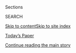 <div id="app">

<div>

<div class="NYTAppHideMasthead css-1r6wvpq e1suatyy0">

<div class="section css-ui9rw0 e1suatyy2">

<div class="css-eph4ug er09x8g0">

<div class="css-6n7j50">

</div>

<span class="css-1dv1kvn">Sections</span>

<div class="css-10488qs">

<span class="css-1dv1kvn">SEARCH</span>

</div>

[Skip to content](#site-content)[Skip to site
index](#site-index)

</div>

<div class="css-10698na e1huz5gh0">

</div>

</div>

<div id="masthead-bar-one" class="section hasLinks css-15hmgas e1csuq9d3">

<div class="css-uqyvli e1csuq9d0">

</div>

<div class="css-1uqjmks e1csuq9d1">

</div>

<div class="css-9e9ivx">

[](https://myaccount.nytimes.com/auth/login?response_type=cookie&client_id=vi)

</div>

<div class="css-1bvtpon e1csuq9d2">

[Today’s Paper](https://www.nytimes.com/section/todayspaper)

</div>

</div>

</div>

</div>

<div data-aria-hidden="false">

<div id="site-content" data-role="main">

<div id="top-wrapper" class="css-15p45cc eaca97t0" type="top">

<div id="top-slug" class="css-19x0jxb eaca97t1" hidden="">

Advertisement

</div>

[Continue reading the main
story](#after-top)

<div class="ad top-wrapper" style="text-align:center;height:100%;display:block;min-height:90px">

<div id="top" class="place-ad" data-position="top" data-size-key="top">

</div>

</div>

<div id="after-top">

</div>

</div>

<div id="byline" class="section css-15h4p1b e9abtgs0">

<div class="css-1j21atc e1svk9qx1">

<div class="css-nfcc9b e1svk9qx3">

<div class="css-cnx41t">

![Portrait of Jeffery C.
Mays](https://static01.nyt.com/images/2018/07/18/multimedia/author-jeffery-c-mays/author-jeffery-c-mays-thumbLarge.png)

</div>

<div class="css-vl9dhg e1svk9qx5">

<div class="css-1nrhkj6 e1svk9qx6">

# Jeffery C. Mays

</div>

## <span></span>

Jeffery C. Mays is a reporter on the Metro Desk who covers politics with
a focus on New York City Hall. A native of Brooklyn, he is a graduate of
Columbia University.

</div>

</div>

</div>

<div>

<div id="mid1-wrapper" class="css-1mn4oms eaca97t0" type="rank">

<div id="mid1-slug" class="css-1tag3rd eaca97t1">

Advertisement

</div>

[Continue reading the main
story](#after-mid1)

<div id="mid1" class="ad mid1-wrapper" style="text-align:center;height:100%;display:block">

</div>

<div id="after-mid1">

</div>

</div>

</div>

<div class="css-185go5a e1o5byef0">

<div class="css-15cbhtu">

  - [Latest](#stream-panel)
  - <span class="css-6n7j50">Search</span>
    <div class="control">
    <div class="label-container css-1dv1kvn">
    Search
    </div>
    <div class="css-wm4t3d">
    **<span id="clear-search-input" class="css-1dv1kvn">Clear this text
    input</span>
    </div>
    </div>
    <span class="css-1iovbfw"></span>

<div id="stream-panel" class="section css-8msx5b e1jz0cab1">

<div class="css-13mho3u">

1.  
    
    <div class="css-1cp3ece">
    
    <div class="css-1l4spti">
    
    [](/2020/07/17/nyregion/phase-4-nyc-reopen.html)
    
    <div class="css-79elbk">
    
    ![](https://static01.nyt.com/images/2020/07/17/nyregion/17nyvirus-phase4/17nyvirus-phase4-thumbWide-v2.jpg?quality=75&auto=webp&disable=upscale)
    
    </div>
    
    ## New York City Eases Into Phase 4 of Reopening, but Indoor Limits Remain
    
    Monday brings a new stage of activity to the city, allowing some
    places to reopen outdoors, while many activities inside, like
    restaurant dining, will still be forbidden.
    
    <div class="css-1nqbnmb ea5icrr0">
    
    By <span class="css-1n7hynb">Luis Ferré-Sadurní <span>and</span>
    Jeffery C.
    Mays</span>
    
    </div>
    
    </div>
    
    <div class="css-1lc2l26 e1xfvim33">
    
    </div>
    
    </div>

2.  
    
    <div class="css-1cp3ece">
    
    <div class="css-1l4spti">
    
    [](/2020/07/16/nyregion/aoc-billionaires-tax.html)
    
    <div class="css-79elbk">
    
    ![](https://static01.nyt.com/images/2020/07/16/nyregion/16aoc-billionairetax/16aoc-billionairetax-thumbWide.jpg?quality=75&auto=webp&disable=upscale)
    
    </div>
    
    ## Ocasio-Cortez Pushes Cuomo to Back Billionaires’ Tax
    
    Progressives want the tax to help New Yorkers hurt by the virus, but
    the governor says it could drive high earners out of state and
    damage the tax base.
    
    <div class="css-1nqbnmb ea5icrr0">
    
    By <span class="css-1n7hynb">Jeffery C. Mays <span>and</span> Jesse
    McKinley</span>
    
    </div>
    
    </div>
    
    <div class="css-1lc2l26 e1xfvim33">
    
    </div>
    
    </div>

3.  
    
    <div class="css-1cp3ece">
    
    <div class="css-1l4spti">
    
    [](/2020/06/30/nyregion/nypd-budget.html)
    
    <div class="css-79elbk">
    
    ![](https://static01.nyt.com/images/2020/07/30/nyregion/30nycbudgetNEW2/30nycbudgetNEW2-thumbWide.jpg?quality=75&auto=webp&disable=upscale)
    
    </div>
    
    ## Nearly $1 Billion Is Shifted From Police in Budget That Pleases No One
    
    “We can’t allow folks from outside our community to lecture us about
    Black lives,” said a member of the New York City Council, opposing
    the N.Y.P.D. cuts.
    
    <div class="css-1nqbnmb ea5icrr0">
    
    By <span class="css-1n7hynb">Dana Rubinstein <span>and</span>
    Jeffery C.
    Mays</span>
    
    </div>
    
    </div>
    
    <div class="css-1lc2l26 e1xfvim33">
    
    </div>
    
    </div>

4.  
    
    <div class="css-1cp3ece">
    
    <div class="css-1l4spti">
    
    [](/2020/06/30/nyregion/ny-house-primaries.html)
    
    <div class="css-79elbk">
    
    ![](https://static01.nyt.com/images/2020/06/29/nyregion/00nyinsurgents1/00nyinsurgents1-thumbWide-v2.jpg?quality=75&auto=webp&disable=upscale)
    
    </div>
    
    ## Insurgent Wave in New York Pushes Old Guard Democrats Aside
    
    Three insurgent candidates were poised to win their congressional
    primaries in New York, hinting at a broad directional change for the
    party.
    
    <div class="css-1nqbnmb ea5icrr0">
    
    By <span class="css-1n7hynb">Jeffery C. Mays <span>and</span> Luis
    Ferré-Sadurní</span>
    
    </div>
    
    </div>
    
    <div class="css-1lc2l26 e1xfvim33">
    
    </div>
    
    </div>

5.  
    
    <div class="css-1cp3ece">
    
    <div class="css-1l4spti">
    
    [](/2020/06/29/nyregion/nyc-budget-police.html)
    
    <div class="css-79elbk">
    
    ![](https://static01.nyt.com/images/2020/06/29/nyregion/00nycbudget1/00nycbudget1-thumbWide.jpg?quality=75&auto=webp&disable=upscale)
    
    </div>
    
    ## De Blasio and Council, Facing Fiscal Crisis Over Virus, Agree on Budget With Big Cuts
    
    The mayor and City Council pared $1 billion in funding for the
    Police Department, but nearly half of that would come from budgetary
    sleight of hand.
    
    <div class="css-1nqbnmb ea5icrr0">
    
    By <span class="css-1n7hynb">Dana Rubinstein <span>and</span>
    Jeffery C.
    Mays</span>
    
    </div>
    
    </div>
    
    <div class="css-1lc2l26 e1xfvim33">
    
    </div>
    
    </div>

6.  
    
    <div class="css-1cp3ece">
    
    <div class="css-1l4spti">
    
    [](/2020/06/23/nyregion/voting-nyc-primary.html)
    
    <div class="css-79elbk">
    
    ![](https://static01.nyt.com/images/2020/06/23/nyregion/23nyvoting01/23nyvoting01-thumbWide.jpg?quality=75&auto=webp&disable=upscale)
    
    </div>
    
    ## Primary Voters in New York City Face Scattered Problems
    
    New Yorkers cast their votes in a number of contested congressional
    primaries in the city’s first election during the coronavirus
    pandemic.
    
    <div class="css-1nqbnmb ea5icrr0">
    
    By <span class="css-1n7hynb">Jeffery C.
    Mays</span>
    
    </div>
    
    </div>
    
    <div class="css-1lc2l26 e1xfvim33">
    
    </div>
    
    </div>

7.  
    
    <div class="css-1cp3ece">
    
    <div class="css-1l4spti">
    
    [](/2020/06/20/nyregion/house-primaries-clarke-maloney-ny.html)
    
    <div class="css-79elbk">
    
    ![](https://static01.nyt.com/images/2020/06/20/nyregion/20nyprimary-incumbents/20nyprimary-incumbents-thumbWide.jpg?quality=75&auto=webp&disable=upscale)
    
    </div>
    
    ## ‘This Is a Change Election’: Will 2 Entrenched House Members Fall?
    
    Two candidates who lost to incumbent members of Congress in 2018 are
    back. An altered political landscape may give them a lift this time.
    
    <div class="css-1nqbnmb ea5icrr0">
    
    By <span class="css-1n7hynb">Jeffery C.
    Mays</span>
    
    </div>
    
    </div>
    
    <div class="css-1lc2l26 e1xfvim33">
    
    </div>
    
    </div>

8.  
    
    <div class="css-1cp3ece">
    
    <div class="css-1l4spti">
    
    [](/2020/06/19/nyregion/fireworks-every-night-nyc.html)
    
    <div class="css-79elbk">
    
    ![](https://static01.nyt.com/images/2020/06/19/nyregion/00nyfireworks/00nyfireworks-thumbWide-v2.jpg?quality=75&auto=webp&disable=upscale)
    
    </div>
    
    ## New Woe for a Jittery N.Y.C.: Illegal Fireworks Going Off All Night
    
    The city received 1,737 fireworks complaints in the first half of
    June, 80 times as many as it got in the same period last year.
    
    <div class="css-1nqbnmb ea5icrr0">
    
    By <span class="css-1n7hynb">Corey Kilgannon <span>and</span>
    Juliana
    Kim</span>
    
    </div>
    
    </div>
    
    <div class="css-1lc2l26 e1xfvim33">
    
    </div>
    
    </div>

9.  
    
    <div class="css-1cp3ece">
    
    <div class="css-1l4spti">
    
    [](/2020/06/12/nyregion/de-blasio-blacks-protest.html)
    
    <div class="css-79elbk">
    
    ![](https://static01.nyt.com/images/2020/06/11/nyregion/00nyunrest-deblasio-1/merlin_173206641_68412109-752c-49ca-9eb9-cbfcf10fc9ee-thumbWide.jpg?quality=75&auto=webp&disable=upscale)
    
    </div>
    
    ## ‘We Want to See Action’: Why Black Supporters Are Deserting de Blasio
    
    They say the mayor has benefited politically from pledges to
    overhaul the Police Department, but has failed to deliver meaningful
    change.
    
    <div class="css-1nqbnmb ea5icrr0">
    
    By <span class="css-1n7hynb">Jeffery C.
    Mays</span>
    
    </div>
    
    </div>
    
    <div class="css-1lc2l26 e1xfvim33">
    
    </div>
    
    </div>

10. 
    
    <div class="css-1cp3ece">
    
    <div class="css-1l4spti">
    
    [](/2020/06/08/nyregion/floyd-protests-police-reform.html)
    
    <div class="css-79elbk">
    
    ![](https://static01.nyt.com/images/2020/06/08/nyregion/08nyunrest-lawchanges/08nyunrest-lawchanges-thumbWide.jpg?quality=75&auto=webp&disable=upscale)
    
    </div>
    
    ## Defying Police Unions, New York Lawmakers Ban Chokeholds
    
    Legislators, responding to protests over the death of George Floyd,
    are approving a package of bills aimed at police misconduct.
    
    <div class="css-1nqbnmb ea5icrr0">
    
    By <span class="css-1n7hynb">Luis Ferré-Sadurní, Jeffery C. Mays
    <span>and</span> Ashley Southall</span>
    
    </div>
    
    </div>
    
    <div class="css-1lc2l26 e1xfvim33">
    
    </div>
    
    </div>

<div class="css-13mho3u">

<div class="css-1t62hi8">

<div class="css-1stvaey">

Show
More

<div>

<div style="border:0;clip:rect(0 0 0 0);height:1px;margin:-1px;overflow:hidden;white-space:nowrap;padding:0;width:1px;position:absolute" data-role="log" data-aria-live="assertive">

</div>

<div style="border:0;clip:rect(0 0 0 0);height:1px;margin:-1px;overflow:hidden;white-space:nowrap;padding:0;width:1px;position:absolute" data-role="log" data-aria-live="assertive">

</div>

<div style="border:0;clip:rect(0 0 0 0);height:1px;margin:-1px;overflow:hidden;white-space:nowrap;padding:0;width:1px;position:absolute" data-role="log" data-aria-live="polite">

</div>

<div style="border:0;clip:rect(0 0 0 0);height:1px;margin:-1px;overflow:hidden;white-space:nowrap;padding:0;width:1px;position:absolute" data-role="log" data-aria-live="polite">

</div>

</div>

</div>

</div>

</div>

</div>

<div class="css-g6hk37 supplemental">

<div id="mid2-wrapper" class="css-10wkyv7 eaca97t0" type="lede">

<div id="mid2-slug" class="css-1tag3rd eaca97t1">

Advertisement

</div>

[Continue reading the main
story](#after-mid2)

<div id="mid2" class="ad mid2-wrapper" style="text-align:center;height:100%;display:block;min-height:250px">

</div>

<div id="after-mid2">

</div>

</div>

## Follow Elsewhere

<div class="module-body">

  - [**<span data-aria-hidden="true">JeffCMays</span><span class="css-1dv1kvn">twitter
    page for JeffCMays</span>](https://twitter.com/JeffCMays)

</div>

</div>

</div>

</div>

</div>

</div>

</div>

## Site Index

<div>

</div>

## Site Information Navigation

  - [© <span>2020</span> <span>The New York Times
    Company</span>](https://help.nytimes.com/hc/en-us/articles/115014792127-Copyright-notice)

<!-- end list -->

  - [NYTCo](https://www.nytco.com/)
  - [Contact
    Us](https://help.nytimes.com/hc/en-us/articles/115015385887-Contact-Us)
  - [Work with us](https://www.nytco.com/careers/)
  - [Advertise](https://nytmediakit.com/)
  - [T Brand Studio](http://www.tbrandstudio.com/)
  - [Your Ad
    Choices](https://www.nytimes.com/privacy/cookie-policy#how-do-i-manage-trackers)
  - [Privacy](https://www.nytimes.com/privacy)
  - [Terms of
    Service](https://help.nytimes.com/hc/en-us/articles/115014893428-Terms-of-service)
  - [Terms of
    Sale](https://help.nytimes.com/hc/en-us/articles/115014893968-Terms-of-sale)
  - [Site
    Map](https://spiderbites.nytimes.com)
  - [Help](https://help.nytimes.com/hc/en-us)
  - [Subscriptions](https://www.nytimes.com/subscription?campaignId=37WXW)

</div>

</div>
